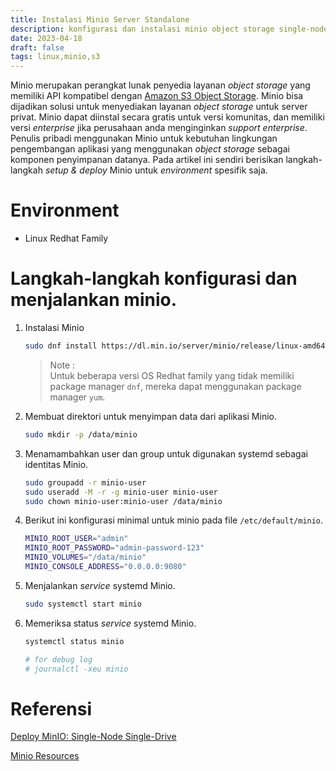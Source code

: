 ```yaml
---
title: Instalasi Minio Server Standalone
description: konfigurasi dan instalasi minio object storage single-node linux server
date: 2023-04-18
draft: false
tags: linux,minio,s3
---
```


Minio merupakan perangkat lunak penyedia layanan _object storage_ yang memiliki API kompatibel dengan 
[Amazon S3 Object Storage](https://aws.amazon.com/s3/). Minio bisa dijadikan solusi untuk menyediakan 
layanan _object storage_ untuk server privat. Minio dapat diinstal secara gratis untuk versi komunitas, dan memiliki
versi _enterprise_ jika perusahaan anda menginginkan _support enterprise_. Penulis pribadi menggunakan Minio untuk
kebutuhan lingkungan pengembangan aplikasi yang menggunakan _object storage_ sebagai komponen penyimpanan datanya. 
Pada artikel ini sendiri berisikan langkah-langkah _setup & deploy_ Minio untuk _environment_ spesifik saja.


# Environment 

- Linux Redhat Family

# Langkah-langkah konfigurasi dan menjalankan minio.

1. Instalasi Minio

    ```bash
    sudo dnf install https://dl.min.io/server/minio/release/linux-amd64/minio-20230413030807.0.0.x86_64.rpm
    ```

    > Note : \
    > Untuk beberapa versi OS Redhat family yang tidak memiliki package manager `dnf`, mereka dapat menggunakan package manager `yum`.

2. Membuat direktori untuk menyimpan data dari aplikasi Minio.

    ```bash
    sudo mkdir -p /data/minio
    ```

3. Menamambahkan user dan group untuk digunakan systemd sebagai identitas Minio.

    ```bash
    sudo groupadd -r minio-user
    sudo useradd -M -r -g minio-user minio-user
    sudo chown minio-user:minio-user /data/minio
    ```

4. Berikut ini konfigurasi minimal untuk minio pada file `/etc/default/minio`.

    ```bash
    MINIO_ROOT_USER="admin"
    MINIO_ROOT_PASSWORD="admin-password-123"
    MINIO_VOLUMES="/data/minio"
    MINIO_CONSOLE_ADDRESS="0.0.0.0:9080"
    ```

5. Menjalankan _service_ systemd Minio.

    ```bash
    sudo systemctl start minio
    ```

6. Memeriksa status _service_ systemd Minio.

    ```bash
    systemctl status minio

    # for debug log
    # journalctl -xeu minio
    ```

# Referensi

[Deploy MinIO: Single-Node Single-Drive](https://min.io/docs/minio/linux/operations/install-deploy-manage/deploy-minio-single-node-single-drive.html)

[Minio Resources](https://resources.min.io/l/library)
